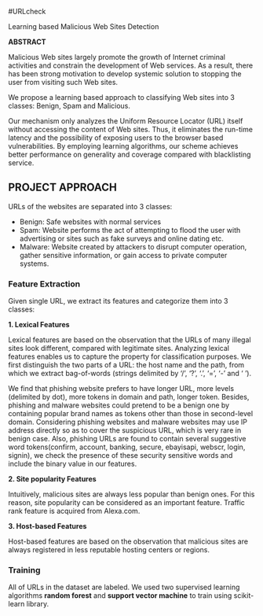 #URLcheck

Learning based Malicious Web Sites Detection

**ABSTRACT**

Malicious Web sites largely promote the growth of Internet criminal activities and constrain the development of Web services. As a result, there has been strong motivation to develop systemic solution to stopping the user from visiting such Web sites. 

We propose a learning based approach to classifying Web sites into 3 classes: Benign, Spam and Malicious.

Our mechanism only analyzes the Uniform Resource Locator (URL) itself without accessing the content of Web sites. 
Thus, it eliminates the run-time latency and the possibility of exposing users to the browser based vulnerabilities.
By employing learning algorithms, our scheme achieves better performance on generality and coverage compared with blacklisting service. 


## PROJECT APPROACH

URLs of the websites are separated into 3 classes:

* Benign: Safe websites with normal services
* Spam: Website performs the act of attempting to flood the user with advertising or sites such as fake surveys and online dating etc.
* Malware: Website created by attackers to disrupt computer operation, gather sensitive information, or gain access to private computer systems.


### Feature Extraction
Given single URL, we extract its features and  categorize them into 3 classes:

**1. Lexical Features**

Lexical features are based on the observation that the URLs of many illegal sites look different, compared with legitimate sites. Analyzing lexical features enables us to capture the property for classification purposes. We first distinguish the two parts of a URL: the host name and the path, from which we extract bag-of-words (strings delimited by ‘/’,  ‘?’, ‘.’, ‘=’,  ‘-’ and  ‘ ’). 

We find that phishing   website  prefers  to have  longer  URL,  more  levels (delimited by dot), more tokens in domain  and  path, longer token. Besides, phishing and malware websites could pretend to be a benign  one by  containing popular brand names  as tokens other than those in second-level  domain. Considering phishing  websites and malware websites may use IP address directly so as  to cover  the  suspicious  URL,  which  is very rare in benign case. Also, phishing URLs are found to contain several suggestive word tokens(confirm,  account, banking, secure,  ebayisapi, webscr,  login,  signin), we check the presence of these security sensitive words and include the binary value in our features.

**2. Site popularity Features**

  Intuitively, malicious sites are always less popular than benign ones. For this reason, site popularity can be considered as an important feature. Traffic rank feature is acquired from Alexa.com. 

**3. Host-based Features**

Host-based features are based on the observation that malicious sites are always registered in less reputable hosting centers or regions.

### Training

All of URLs in the dataset are labeled. We used two supervised learning algorithms **random forest** and **support vector machine** to train using scikit-learn library.